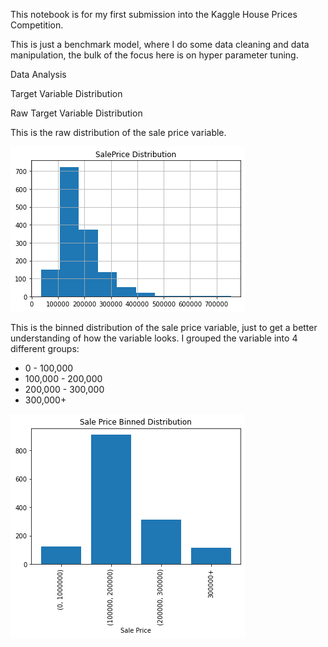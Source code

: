 This notebook is for my first submission into the Kaggle House Prices Competition. 

This is just a benchmark model, where I do some data cleaning and data manipulation, the bulk of the focus here is on hyper parameter tuning.

Data Analysis

Target Variable Distribution

Raw Target Variable Distribution

This is the raw distribution of the sale price variable.

![Raw Target Variable Distribution](House%20Pricing%20Distribution.png)

This is the binned distribution of the sale price variable, just to get a better understanding of how the variable looks.
I grouped the variable into 4 different groups: 

* 0 - 100,000
* 100,000 - 200,000
* 200,000 - 300,000
* 300,000+

![Target Variable Distribution](Hosue%20Pricing%20Binned%20Distribution.png)
